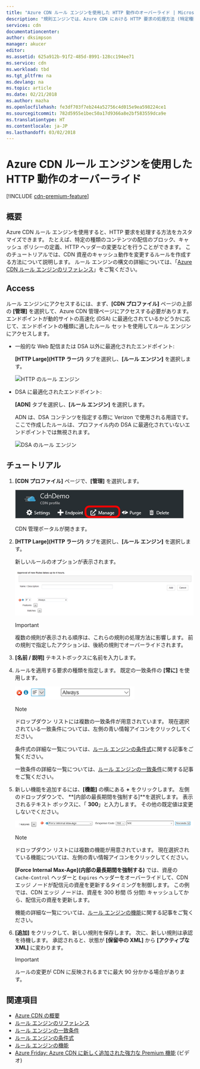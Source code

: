 ```yaml
---
title: "Azure CDN ルール エンジンを使用した HTTP 動作のオーバーライド | Microsoft Docs"
description: "規則エンジンでは、Azure CDN における HTTP 要求の処理方法 (特定種類のコンテンツの配信のブロックなど) のカスタマイズのほか、キャッシュ ポリシーの定義、HTTP ヘッダーの変更などを行えます。"
services: cdn
documentationcenter: 
author: dksimpson
manager: akucer
editor: 
ms.assetid: 625a912b-91f2-485d-8991-128cc194ee71
ms.service: cdn
ms.workload: tbd
ms.tgt_pltfrm: na
ms.devlang: na
ms.topic: article
ms.date: 02/21/2018
ms.author: mazha
ms.openlocfilehash: fe3df703f7eb244a52756c4d015e9ea598224ce1
ms.sourcegitcommit: 782d5955e1bec50a17d9366a8e2bf583559dca9e
ms.translationtype: HT
ms.contentlocale: ja-JP
ms.lasthandoff: 03/02/2018
---
```

# <a name="override-http-behavior-using-the-azure-cdn-rules-engine"></a>Azure CDN ルール エンジンを使用した HTTP 動作のオーバーライド
[!INCLUDE [cdn-premium-feature](../../includes/cdn-premium-feature.md)]

## <a name="overview"></a>概要
Azure CDN ルール エンジンを使用すると、HTTP 要求を処理する方法をカスタマイズできます。 たとえば、特定の種類のコンテンツの配信のブロック、キャッシュ ポリシーの定義、HTTP ヘッダーの変更などを行うことができます。 このチュートリアルでは、CDN 資産のキャッシュ動作を変更するルールを作成する方法について説明します。 ルール エンジンの構文の詳細については、「[Azure CDN ルール エンジンのリファレンス](cdn-rules-engine-reference.md)」をご覧ください。

## <a name="access"></a>Access
ルール エンジンにアクセスするには、まず、**[CDN プロファイル]** ページの上部の **[管理]** を選択して、Azure CDN 管理ページにアクセスする必要があります。 エンドポイントが動的サイトの高速化 (DSA) に最適化されているかどうかに応じて、エンドポイントの種類に適したルール セットを使用してルール エンジンにアクセスします。

- 一般的な Web 配信または DSA 以外に最適化されたエンドポイント: 
    
    **[HTTP Large]\(HTTP ラージ\)** タブを選択し、**[ルール エンジン]** を選択します。

    ![HTTP のルール エンジン](./media/cdn-rules-engine/cdn-http-rules-engine.png)

- DSA に最適化されたエンドポイント: 
    
    **[ADN]** タブを選択し、**[ルール エンジン]** を選択します。 
    
    ADN は、DSA コンテンツを指定する際に Verizon で使用される用語です。 ここで作成したルールは、プロファイル内の DSA に最適化されていないエンドポイントでは無視されます。 

    ![DSA のルール エンジン](./media/cdn-rules-engine/cdn-dsa-rules-engine.png)

## <a name="tutorial"></a>チュートリアル
1. **[CDN プロファイル]** ページで、**[管理]** を選択します。
   
    ![[CDN プロファイル] の [管理] ボタン](./media/cdn-rules-engine/cdn-manage-btn.png)
   
    CDN 管理ポータルが開きます。
2. **[HTTP Large]\(HTTP ラージ\)** タブを選択し、**[ルール エンジン]** を選択します。
   
    新しいルールのオプションが表示されます。
   
    ![CDN の新しい規則オプション](./media/cdn-rules-engine/cdn-new-rule.png)
   
   > [!IMPORTANT]
   > 複数の規則が表示される順序は、これらの規則の処理方法に影響します。 前の規則で指定したアクションは、後続の規則でオーバーライドされます。
   > 
3. **[名前 / 説明]** テキストボックスに名前を入力します。
4. ルールを適用する要求の種類を指定します。 既定の一致条件の **[常に]** を使用します。 
   
   ![CDN ルールの一致条件](./media/cdn-rules-engine/cdn-request-type.png)
   
   > [!NOTE]
   > ドロップダウン リストには複数の一致条件が用意されています。 現在選択されている一致条件については、左側の青い情報アイコンをクリックしてください。
   > 
   >  条件式の詳細な一覧については、[ルール エンジンの条件式](cdn-rules-engine-reference-match-conditions.md)に関する記事をご覧ください。
   >  
   > 一致条件の詳細な一覧については、[ルール エンジンの一致条件](cdn-rules-engine-reference-match-conditions.md)に関する記事をご覧ください。
   > 
   > 
1. 新しい機能を追加するには、**[機能]** の横にある **+** をクリックします。  左側のドロップダウンで、 **[内部の最長期間を強制する]**を選択します。  表示されるテキスト ボックスに、「 **300**」と入力します。 その他の既定値は変更しないでください。
   
   ![CDN ルールの機能](./media/cdn-rules-engine/cdn-new-feature.png)
   
   > [!NOTE]
   > ドロップダウン リストには複数の機能が用意されています。 現在選択されている機能については、左側の青い情報アイコンをクリックしてください。 
   >
   > **[Force Internal Max-Age]\(内部の最長期間を強制する\)** では、資産の `Cache-Control` ヘッダーと `Expires` ヘッダーをオーバーライドして、CDN エッジ ノードが配信元の資産を更新するタイミングを制御します。 この例では、CDN エッジ ノードは、資産を 300 秒間 (5 分間) キャッシュしてから、配信元の資産を更新します。
   > 
   > 機能の詳細な一覧については、[ルール エンジンの機能](cdn-rules-engine-reference-features.md)に関する記事をご覧ください。
   > 
   > 
1. **[追加]** をクリックして、新しい規則を保存します。  次に、新しい規則は承認を待機します。 承認されると、状態が **[保留中の XML]** から **[アクティブな XML]** に変わります。
   
   > [!IMPORTANT]
   > ルールの変更が CDN に反映されるまでに最大 90 分かかる場合があります。
   > 
   > 

## <a name="see-also"></a>関連項目
* [Azure CDN の概要](cdn-overview.md)
* [ルール エンジンのリファレンス](cdn-rules-engine-reference.md)
* [ルール エンジンの一致条件](cdn-rules-engine-reference-match-conditions.md)
* [ルール エンジンの条件式](cdn-rules-engine-reference-conditional-expressions.md)
* [ルール エンジンの機能](cdn-rules-engine-reference-features.md)
* [Azure Friday: Azure CDN に新しく追加された強力な Premium 機能](https://azure.microsoft.com/documentation/videos/azure-cdns-powerful-new-premium-features/) (ビデオ)